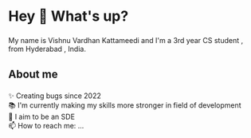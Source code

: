 <h1 align="left">Hey 👋 What's up?</h1>

###

<p align="left">My name is Vishnu Vardhan Kattameedi and I'm a 3rd year CS student , from Hyderabad , India.</p>

###

<h2 align="left">About me</h2>

###

<p align="left">✨ Creating bugs since 2022<br>📚 I'm currently making my skills more stronger in field of development<br>🎯 I aim to be an SDE<br>📫 How to reach me: ...</p>

###
